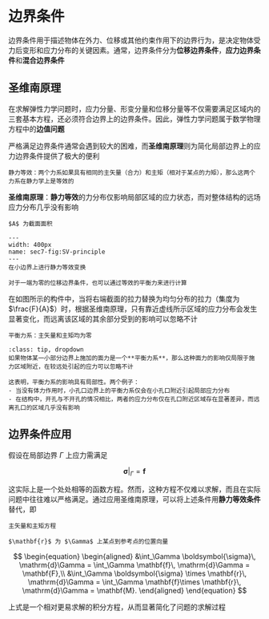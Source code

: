 # 边界条件

边界条件用于描述物体在外力、位移或其他约束作用下的边界行为，是决定物体受力后变形和应力分布的关键因素。通常，边界条件分为**位移边界条件**，**应力边界条件**和**混合边界条件**

## 圣维南原理

在求解弹性力学问题时，应力分量、形变分量和位移分量等不仅需要满足区域内的三套基本方程，还必须符合边界上的边界条件。因此，弹性力学问题属于数学物理方程中的**边值问题**

严格满足边界条件通常会遇到较大的困难，而**圣维南原理**则为简化局部边界上的应力边界条件提供了极大的便利

```{margin}
静力等效：两个力系如果具有相同的主矢量（合力）和主矩（相对于某点的力矩），那么这两个力系在静力学上是等效的
```

**圣维南原理**：**静力等效**的力分布仅影响局部区域的应力状态，而对整体结构的远场应力分布几乎没有影响

```{margin}
$A$ 为截面面积
```

```{figure} ../../../images/Elasticity/chap1/SV-principle.png
---
width: 400px
name: sec7-fig:SV-principle
---
在小边界上进行静力等效变换
```

```{margin}
对于一端为零的位移边界条件，也可以通过等效的平衡力来进行计算
```

在如图所示的构件中，当将右端截面的拉力替换为均匀分布的拉力（集度为 $\frac{F}{A}$）时，根据圣维南原理，只有靠近虚线所示区域的应力分布会发生显著变化，而远离该区域的其余部分受到的影响可以忽略不计

```{margin}
平衡力系：主矢量和主矩均为零
```

```{admonition} 圣维南原理推广
:class: tip, dropdown
如果物体某一小部分边界上施加的面力是一个**平衡力系**，那么这种面力的影响仅局限于施力区域附近，在较远处引起的应力可以忽略不计

这表明，平衡力系的影响具有局部性。两个例子：
- 当没有体力作用时，小孔口边界上的平衡力系仅会在小孔口附近引起局部应力分布
- 在结构中，开孔与不开孔的情况相比，两者的应力分布仅在孔口附近区域存在显著差异，而远离孔口的区域几乎没有影响
```

## 边界条件应用

假设在局部边界 $\Gamma$ 上应力需满足

$$
\boldsymbol{\sigma}|_\Gamma = \mathbf{f}
$$

这实际上是一个处处相等的函数方程。然而，这种方程不仅难以求解，而且在实际问题中往往难以严格满足。通过应用圣维南原理，可以将上述条件用**静力等效条件**替代，即

```{margin}
主矢量和主矩方程

$\mathbf{r}$ 为 $\Gamma$ 上某点到参考点的位置向量
```

$$
\begin{equation}
\begin{aligned}
&\int_\Gamma \boldsymbol{\sigma}\, \mathrm{d}\Gamma = \int_\Gamma \mathbf{f}\, \mathrm{d}\Gamma = \mathbf{F},\\
&\int_\Gamma \boldsymbol{\sigma} \times \mathbf{r}\, \mathrm{d}\Gamma = \int_\Gamma \mathbf{f}\times \mathbf{r}\, \mathrm{d}\Gamma = \mathbf{M}.
\end{aligned}
\end{equation}
$$

上式是一个相对更易求解的积分方程，从而显著简化了问题的求解过程
